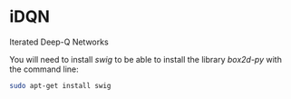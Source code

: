 # iDQN
Iterated Deep-Q Networks


You will need to install _swig_ to be able to install the library _box2d-py_ with the command line:
```bash
sudo apt-get install swig
```